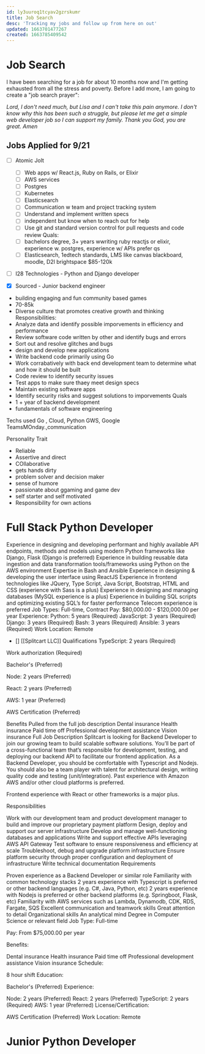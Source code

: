 ```yaml
---
id: ly3uuroq1tcyav2gzrskumr
title: Job Search
desc: 'Tracking my jobs and follow up from here on out'
updated: 1663701477267
created: 1663785409542
---
```


# Job Search
I have been searching for a job for about 10 months now and I'm getting exhausted from all the stress and poverty. Before I add more, I am going to create a "job search prayer":

*Lord, I don't need much, but Lisa and I can't take this pain anymore. I don't know why this has been such a struggle, but please let me get a simple web developer job so I can support my family. Thank you God, you are great. Amen*

## Jobs Applied for 9/21
- [ ] Atomic Jolt
    - [ ] Web apps w/ React.js, Ruby on Rails, or Elixir
    - [ ] AWS services
    - [ ] Postgres
    - [ ] Kubernetes
    - [ ] Elasticsearch
    - [ ] Communication w team and project tracking system
    - [ ] Understand and implement written specs
    - [ ] independent but know when to reach out for help
    - [ ] Use git and standard version control for pull requests and  code review
    Quals:
    - [ ] bachelors degree, 3+ years wwriting ruby reactjs or elixir, experience w. postgres, experience w/ APIs
    prefer qs
    - [ ] Elasticsearch, 1edtech standards, LMS like canvas blackboard, moodle, D2l brightspace
    $85-120k

- [ ] I28 Technologies - Python and Django developer

- [x] Sourced - Junior backend engineer
- building engaging and fun community based games
- 70-85k
- Diverse culture that promotes creative growth and thinking
Responsibilities:
- Analyze data and identify possible imporvements in efficiency and performance
- Review software code written by other and identify bugs and errors
- Sort out and resolve glitches and bugs
- design and develop new applications
- Write backend code primarily using Go
- Work corrabatively with back end development team to determine what and how it should be built
- Code review to identify security issues
- Test apps to make sure thaey meet design specs
- Maintain existing software apps
- Identify security risks and suggest solutions to imporvements
Quals
- 1 + year of backend development
- fundamentals of software engineering

Techs used
Go , Cloud, Python GWS, Google TeamsMOnday.,communication

Personality Trait
- Reliable
- Assertive and direct
- COllaborative
- gets hands dirty
- problem solver and decision maker
- sense of humore
- passionate about ggaming and game dev
- self starter and self motivated
- Responsibility for own actions

# Full Stack Python Developer
Experience in designing and developing performant and highly available API endpoints, methods and models using modern Python frameworks like Django, Flask (Django is preferred)
Experience in building reusable data ingestion and data transformation tools/frameworks using Python on the AWS environment
Expertise in Bash and Ansible
Experience in designing & developing the user interface using ReactJS
Experience in frontend technologies like JQuery, Type Script, Java Script, Bootstrap, HTML and CSS (experience with Sass is a plus)
Experience in designing and managing databases (MySQL experience is a plus)
Experience in building SQL scripts and optimizing existing SQL’s for faster performance
Telecom experience is preferred
Job Types: Full-time, Contract
Pay: $80,000.00 - $120,000.00 per year
Experience:
Python: 5 years (Required)
JavaScript: 3 years (Required)
Django: 3 years (Required)
Bash: 3 years (Required)
Ansible: 3 years (Required)
Work Location: Remote

- [] [[Splitcart LLC]]
Qualifications
TypeScript: 2 years (Required)

Work authorization (Required)

Bachelor's (Preferred)

Node: 2 years (Preferred)

React: 2 years (Preferred)

AWS: 1 year (Preferred)

AWS Certification (Preferred)

Benefits
Pulled from the full job description
Dental insurance
Health insurance
Paid time off
Professional development assistance
Vision insurance
Full Job Description
Splitcart is looking for Backend Developer to join our growing team to build scalable software solutions. You’ll be part of a cross-functional team that’s responsible for development, testing, and deploying our backend API to facilitate our frontend application. As a Backend Developer, you should be comfortable with Typescript and Nodejs. You should also be a team player with talent for architectural design, writing quality code and testing (unit/integration). Past experience with Amazon AWS and/or other cloud platforms is preferred.

Frontend experience with React or other frameworks is a major plus.

Responsibilities

Work with our development team and product development manager to build and improve our proprietary payment platform
Design, deploy and support our server infrastructure
Develop and manage well-functioning databases and applications
Write and support effective APIs leveraging AWS API Gateway
Test software to ensure responsiveness and efficiency at scale
Troubleshoot, debug and upgrade platform infrastructure
Ensure platform security through proper configuration and deployment of infrastructure
Write technical documentation
Requirements

Proven experience as a Backend Developer or similar role
Familiarity with common technology stacks
2 years experience with Typescript is preferred or other backend languages (e.g. C#, Java, Python, etc)
2 years experience with Nodejs is preferred or other backend platforms (e.g. Springboot, Flask, etc)
Familiarity with AWS services such as Lambda, Dynamodb, CDK, RDS, Fargate, SQS
Excellent communication and teamwork skills
Great attention to detail
Organizational skills
An analytical mind
Degree in Computer Science or relevant field
Job Type: Full-time

Pay: From $75,000.00 per year

Benefits:

Dental insurance
Health insurance
Paid time off
Professional development assistance
Vision insurance
Schedule:

8 hour shift
Education:

Bachelor's (Preferred)
Experience:

Node: 2 years (Preferred)
React: 2 years (Preferred)
TypeScript: 2 years (Required)
AWS: 1 year (Preferred)
License/Certification:

AWS Certification (Preferred)
Work Location: Remote

# Junior Python Developer
